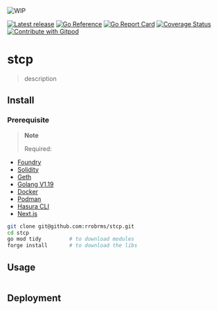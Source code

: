 ![WIP](https://img.shields.io/badge/status-wip-red)

[![Latest release](https://img.shields.io/github/v/release/rrobrms/stcp)](https://github.com/rrobrms/stcp/releases/latest)
[![Go Reference](https://pkg.go.dev/badge/github.com/rrobrms/stcp.svg)](https://pkg.go.dev/github.com/rrobrms/stcp)
[![Go Report Card](https://goreportcard.com/badge/github.com/rrobrms/stcp)](https://goreportcard.com/report/github.com/rrobrms/stcp)
[![Coverage Status](https://coveralls.io/repos/github/rrobrms/stcp/badge.svg?branch=master)](https://coveralls.io/github/rrobrms/stcp?branch=master)
<a href="https://gitpod.io/#https://github.com/rrobrms/stcp" target="_blank">
  <img
    src="https://img.shields.io/badge/Open%20with-Gitpod-908a85?logo=gitpod"
    alt="Contribute with Gitpod"
  />
</a>

# stcp

> description

## Install
### Prerequisite
> **Note**
>
>Required:
- [Foundry](https://book.getfoundry.sh/getting-started/installation)
- [Solidity](https://docs.soliditylang.org/)
- [Geth](https://geth.ethereum.org/docs/install-and-build/installing-geth)
- [Golang V1.19](https://go.dev/doc/install)
- [Docker](https://docs.docker.com/get-started/overview/)
- [Podman](https://podman-desktop.io/downloads)
- [Hasura CLI](https://hasura.io/docs/latest/graphql/core/hasura-cli/install-hasura-cli.html)
- [Next.js](https://nextjs.org/docs/basic-features)

```sh
git clone git@github.com:rrobrms/stcp.git
cd stcp
go mod tidy         # to download modules
forge install       # to download the libs
```

## Usage
```sh
```
## Deployment
